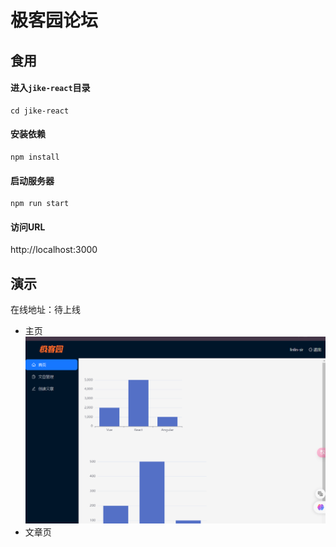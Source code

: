 # 极客园论坛

## 食用

#### 进入`jike-react`目录

```
cd jike-react
```

#### 安装依赖

```
npm install
```

#### 启动服务器

```
npm run start
```

#### 访问URL

http://localhost:3000

## 演示

在线地址：待上线

- 主页
![alt text](image.png)
- 文章页


